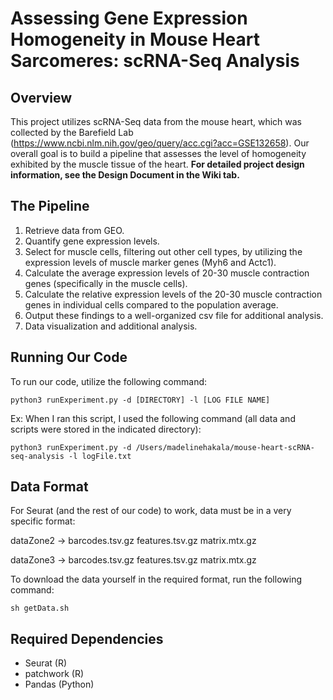 # Assessing Gene Expression Homogeneity in Mouse Heart Sarcomeres: scRNA-Seq Analysis

## Overview
This project utilizes scRNA-Seq data from the mouse heart, which was collected by the Barefield Lab (https://www.ncbi.nlm.nih.gov/geo/query/acc.cgi?acc=GSE132658). Our overall goal is to build a pipeline that assesses the level of homogeneity exhibited by the muscle tissue of the heart. **For detailed project design information, see the Design Document in the Wiki tab.**

## The Pipeline
1. Retrieve data from GEO.
2. Quantify gene expression levels.
3. Select for muscle cells, filtering out other cell types, by utilizing the expression levels of muscle marker genes (Myh6 and Actc1).
4. Calculate the average expression levels of 20-30 muscle contraction genes (specifically in the muscle cells).
5. Calculate the relative expression levels of the 20-30 muscle contraction genes in individual cells compared to the population average.
6. Output these findings to a well-organized csv file for additional analysis.
7. Data visualization and additional analysis.

## Running Our Code
To run our code, utilize the following command:
```
python3 runExperiment.py -d [DIRECTORY] -l [LOG FILE NAME]
```
Ex: When I ran this script, I used the following command (all data and scripts were stored in the indicated directory):
```
python3 runExperiment.py -d /Users/madelinehakala/mouse-heart-scRNA-seq-analysis -l logFile.txt
```

## Data Format
For Seurat (and the rest of our code) to work, data must be in a very specific format:

dataZone2 -> barcodes.tsv.gz features.tsv.gz matrix.mtx.gz

dataZone3 -> barcodes.tsv.gz features.tsv.gz matrix.mtx.gz

To download the data yourself in the required format, run the following command:
```
sh getData.sh
```

## Required Dependencies
- Seurat (R)
- patchwork (R)
- Pandas (Python)
